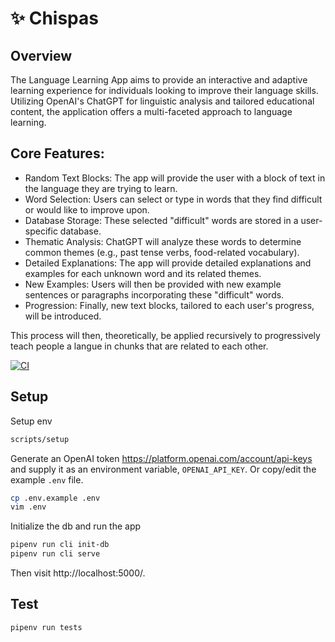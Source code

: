 # ✨ Chispas

## Overview

The Language Learning App aims to provide an interactive and adaptive learning experience for individuals looking to improve their language skills. Utilizing OpenAI's ChatGPT for linguistic analysis and tailored educational content, the application offers a multi-faceted approach to language learning.

## Core Features:

- Random Text Blocks: The app will provide the user with a block of text in the language they are trying to learn.
- Word Selection: Users can select or type in words that they find difficult or would like to improve upon.
- Database Storage: These selected "difficult" words are stored in a user-specific database.
- Thematic Analysis: ChatGPT will analyze these words to determine common themes (e.g., past tense verbs, food-related vocabulary).
- Detailed Explanations: The app will provide detailed explanations and examples for each unknown word and its related themes.
- New Examples: Users will then be provided with new example sentences or paragraphs incorporating these "difficult" words.
- Progression: Finally, new text blocks, tailored to each user's progress, will be introduced.

This process will then, theoretically, be applied recursively to progressively teach people a langue in chunks that are related to each other. 

[![CI](https://github.com/chispas-io/chispas-ai/actions/workflows/ci.yml/badge.svg?branch=main)](https://github.com/chispas-io/chispas-ai/actions/workflows/ci.yml)

## Setup

Setup env

```bash
scripts/setup
```

Generate an OpenAI token https://platform.openai.com/account/api-keys and supply it as an environment variable, `OPENAI_API_KEY`. Or copy/edit the example `.env` file.

```bash
cp .env.example .env
vim .env
```

Initialize the db and run the app

```bash
pipenv run cli init-db
pipenv run cli serve
```

Then visit http://localhost:5000/.

## Test

```bash
pipenv run tests
```
